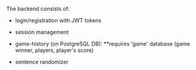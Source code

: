 The backend consists of:


- login/registration with JWT tokens


- session management


- game-history (on PostgreSQL DB):
**requires 'game' database
(game winner, players, player's score)


- sentence randomizer
